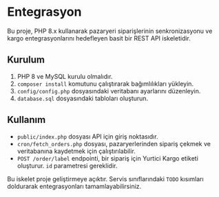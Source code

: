 # Entegrasyon

Bu proje, PHP 8.x kullanarak pazaryeri siparişlerinin senkronizasyonu ve kargo entegrasyonlarını hedefleyen basit bir REST API iskeletidir.

## Kurulum

1. PHP 8 ve MySQL kurulu olmalıdır.
2. `composer install` komutunu çalıştırarak bağımlılıkları yükleyin.
3. `config/config.php` dosyasındaki veritabanı ayarlarını düzenleyin.
4. `database.sql` dosyasındaki tabloları oluşturun.

## Kullanım

- `public/index.php` dosyası API için giriş noktasıdır.
- `cron/fetch_orders.php` dosyası, pazaryerlerinden sipariş çekmek ve veritabanına kaydetmek için çalıştırılabilir.
- `POST /order/label` endpointi, bir sipariş için Yurtici Kargo etiketi oluşturur. `id` parametresi gereklidir.

Bu iskelet proje geliştirmeye açıktır. Servis sınıflarındaki `TODO` kısımları doldurarak entegrasyonları tamamlayabilirsiniz.
